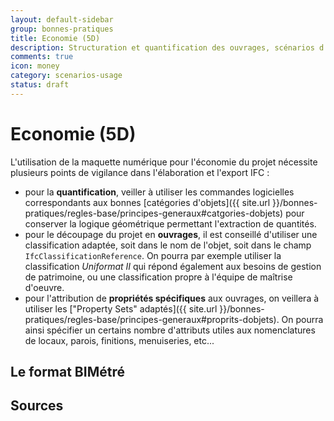 ```yaml
---
layout: default-sidebar
group: bonnes-pratiques
title: Economie (5D)
description: Structuration et quantification des ouvrages, scénarios d'échanges avec l'économiste.
comments: true
icon: money
category: scenarios-usage
status: draft
---
```


# Economie (5D)

L'utilisation de la maquette numérique pour l'économie du projet nécessite plusieurs points de vigilance dans l'élaboration et l'export IFC :

* pour la **quantification**, veiller à utiliser les commandes logicielles correspondants aux bonnes [catégories d'objets]({{ site.url }}/bonnes-pratiques/regles-base/principes-generaux#catgories-dobjets) pour conserver la logique géométrique permettant l'extraction de quantités.
* pour le découpage du projet en **ouvrages**, il est conseillé d'utiliser une classification adaptée, soit dans le nom de l'objet, soit dans le champ `IfcClassificationReference`. On pourra par exemple utiliser la classification *Uniformat II* qui répond également aux besoins de gestion de patrimoine, ou une classification propre à l'équipe de maîtrise d'oeuvre.
* pour l'attribution de **propriétés spécifiques** aux ouvrages, on veillera à utiliser les ["Property Sets" adaptés]({{ site.url }}/bonnes-pratiques/regles-base/principes-generaux#proprits-dobjets). On pourra ainsi spécifier un certains nombre d'attributs utiles aux nomenclatures de locaux, parois, finitions, menuiseries, etc...

## Le format BIMétré

## Sources
